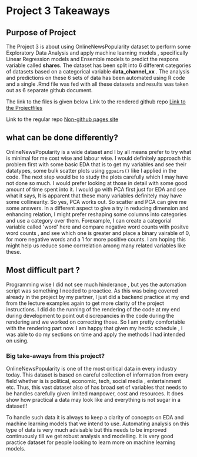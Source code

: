 # Project 3 Takeaways

## Purpose of Project
The Project 3 is about using OnlineNewsPopularity dataset to perform some Exploratory Data Analysis and apply machine learning models , specifically Linear Regression models and Ensemble models to predict the respons variable called **shares**. The dataset has been split into 6 different categories of datasets based on a categorical variable **data_channel_xx** . The analysis and predictions on these 6 sets of data has been automated using R code and a single .Rmd file was fed with all these datasets and results was taken out as 6 separate github document.

The link to the files is given below
Link to the rendered github repo
[Link to the Projectfiles]([https://pmb-7684.github.io/ST558_Project_3/])

Link to the regular repo
[Non-github pages site]([https://github.com/pmb-7684/ST558_Project_3])

## what can be done differently?

OnlineNewsPopularity is a wide dataset and I by all means prefer to try what is minimal for me cost wise and labour wise. I would definitely approach this problem first with some basic EDA that is to get my variables and see their datatypes, some bulk scatter plots using `ggpairs()` like I applied in the code. The next step would be to study the plots carefully which I may have not done so much. I would prefer looking at those in detail with some good amount of time spent into it. I would go with PCA first just for EDA and see what it says, It is apparent that these many variables definitely may have some collinearity. So yes, PCA works out. So scatter and PCA can give me some answers. In a different aspect to give a try in reducing dimension and enhancing relation, I might prefer reshaping some columns into categories and use a category over them. Forexample, I can create a categorial variable called 'word' here and compare negative word counts with positve word counts , and see which one is greater and place a binary vairable of 0, for more negative words and a 1 for more positive counts. I am hoping this might help us reduce some corrrelation among many related variables like these. 

##  Most difficult part ?
 
Programming wise I did not see much hinderance , but yes the automation script was something I needed to preactice. As this was being covered already in the project by my partner,  I just did a backend practice at my end from the lecture examples again to get more clarity of the project instructions. I did do the running of the rendering of the code at my end during development to point out discrepancies in the code during the rendering and we worked on correcting those. So I am pretty comfortable with the rendering part now. I am happy that given my hectic schedule , I was able to do my sections on time and apply the methods I had intended on using.

### Big take-aways from this project?

OnlineNewsPopularity is one of the most critical data in every industry today. This dataset is based on careful collection of information from every field whether is is political, economic, tech, social media , entertainment etc. Thus, this vast dataset also of has broad set of variables that needs to be handles carefully given limited manpower, cost and resources. It does show how practical a data may look like and everything is not sugar in a dataset!!

To handle such data it is always to keep a clarity of concepts on EDA and machine learning models that we intend to use. Automating analysis on this type of data is very much advisable but this needs to be improved continuously till we get robust analysis and modelling. It is very good practice dataset for people looking to learn more on machine learning models. 
